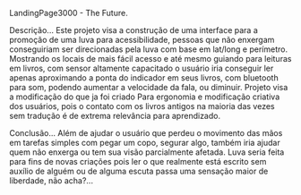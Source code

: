 LandingPage3000 - The Future.

Descrição...
Este projeto visa a construção de uma interface para a promoção de uma luva para acessibilidade,
pessoas que não enxergam conseguiriam ser direcionadas pela luva com base em lat/long e perímetro.
Mostrando os locais de mais fácil acesso e até mesmo guiando para leituras em livros, com sensor altamente capacitado o usuário iria conseguir ler apenas aproximando
a ponta do indicador em seus livros, com bluetooth para som, podendo aumentar a velocidade da fala, ou diminuir. Projeto visa a modificação do que ja foi criado Para
ergonomia e modificação criativa dos usuários, pois o contato com os livros antigos na maioria das vezes sem tradução é de extrema relevância para aprendizado.

Conclusão...
Além de ajudar o usuário que perdeu o movimento das mãos em tarefas simples com pegar um copo, segurar algo, também iria ajudar quem não enxerga ou tem sua visão
parcialmente afetada.
Luva seria feita para fins de novas criações pois ler o que realmente está escrito sem auxílio de alguém ou de alguma escuta passa uma sensação maior de liberdade, não acha?...
